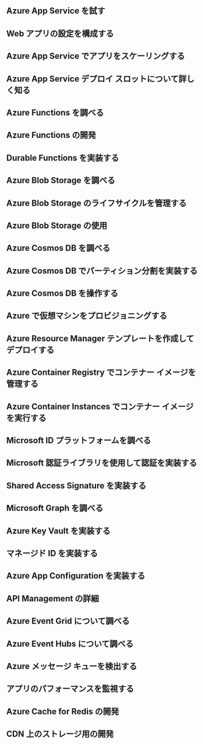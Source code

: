 ## Azure App Service を試す

## Web アプリの設定を構成する

## Azure App Service でアプリをスケーリングする

## Azure App Service デプロイ スロットについて詳しく知る

## Azure Functions を調べる

## Azure Functions の開発

## Durable Functions を実装する

## Azure Blob Storage を調べる

## Azure Blob Storage のライフサイクルを管理する

## Azure Blob Storage の使用

## Azure Cosmos DB を調べる

## Azure Cosmos DB でパーティション分割を実装する

## Azure Cosmos DB を操作する

## Azure で仮想マシンをプロビジョニングする

## Azure Resource Manager テンプレートを作成してデプロイする

## Azure Container Registry でコンテナー イメージを管理する

## Azure Container Instances でコンテナー イメージを実行する

## Microsoft ID プラットフォームを調べる

## Microsoft 認証ライブラリを使用して認証を実装する

## Shared Access Signature を実装する

## Microsoft Graph を調べる

## Azure Key Vault を実装する

## マネージド ID を実装する

## Azure App Configuration を実装する

## API Management の詳細

## Azure Event Grid について調べる

## Azure Event Hubs について調べる

## Azure メッセージ キューを検出する

## アプリのパフォーマンスを監視する

## Azure Cache for Redis の開発

## CDN 上のストレージ用の開発